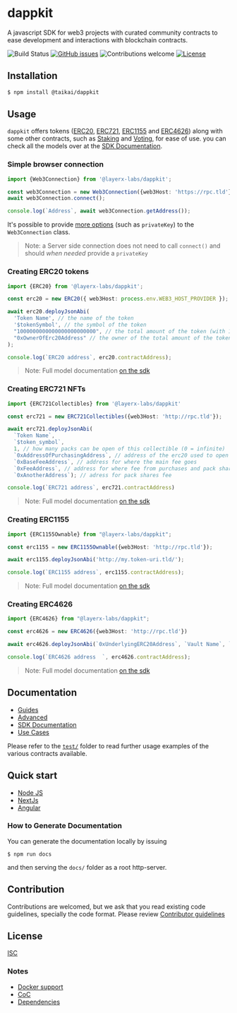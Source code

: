 # dappkit
A javascript SDK for web3 projects with curated community contracts to ease development and interactions with blockchain contracts. 

![Build Status](https://img.shields.io/github/actions/workflow/status/layerx-labs/dappkit/integration-tests.yml)
[![GitHub issues](https://img.shields.io/github/issues/layerx-labs/dappkit)](https://GitHub.com/taikai/dappkit/issues/)
![Contributions welcome](https://img.shields.io/badge/contributions-welcome-orange.svg)
[![License](https://img.shields.io/badge/license-ISC-blue.svg)](https://opensource.org/licenses/ISC)


## Installation

```bash
$ npm install @taikai/dappkit
```

## Usage
`dappkit` offers tokens ([ERC20](https://sdk.dappkit.dev/classes/ERC20.html), [ERC721](https://sdk.dappkit.dev/classes/Erc721Standard.html), [ERC1155](https://sdk.dappkit.dev/classes/ERC1155Ownable.html) and [ERC4626](https://sdk.dappkit.dev/classes/ERC4626.html)) along with some other contracts, such as [Staking](https://sdk.dappkit.dev/classes/StakingContract.html) and [Voting](https://sdk.dappkit.dev/classes/Votable.html), for ease of use. you can check all the models over at the [SDK Documentation](https://sdk.dappkit.dev/).

### Simple browser connection
```ts
import {Web3Connection} from '@layerx-labs/dappkit';

const web3Connection = new Web3Connection({web3Host: 'https://rpc.tld'});
await web3Connection.connect();

console.log(`Address`, await web3Connection.getAddress());
```

It's possible to provide [more options](https://sdk.dappkit.dev/interfaces/Web3ConnectionOptions.html) (such as `privateKey`) to the `Web3Connection` class.
> Note: a Server side connection does not need to call `connect()` and should _when needed_ provide a `privateKey`

### Creating ERC20 tokens

```ts
import {ERC20} from '@layerx-labs/dappkit';

const erc20 = new ERC20({ web3Host: process.env.WEB3_HOST_PROVIDER });

await erc20.deployJsonAbi(
  'Token Name', // the name of the token
  '$tokenSymbol', // the symbol of the token
  "1000000000000000000000000", // the total amount of the token (with 18 decimals; 1M = 1000000000000000000000000)
  "0xOwnerOfErc20Address" // the owner of the total amount of the tokens (your address)
);

console.log(`ERC20 address`, erc20.contractAddress);
```
> Note: Full model documentation [on the sdk](https://sdk.dappkit.dev/classes/ERC20.html)

### Creating ERC721 NFTs

```ts
import {ERC721Collectibles} from '@layerx-labs/dappkit'

const erc721 = new ERC721Collectibles({web3Host: 'http://rpc.tld'});

await erc721.deployJsonAbi(
  `Token Name`, 
  `$token_symbol`, 
  1, // how many packs can be open of this collectible (0 = infinite)
  `0xAddressOfPurchasingAddress`, // address of the erc20 used to open packs
  `0xBaseFeeAddress`, // address for where the main fee goes
  `0xFeeAddress`, // address for where fee from purchases and pack shares
  `0xAnotherAddress`); // adress for pack shares fee

console.log(`ERC721 address`, erc721.contractAddress)
```
> Note: Full model documentation [on the sdk](https://sdk.dappkit.dev/classes/ERC721Collectibles.html)

### Creating ERC1155

```ts
import {ERC1155Ownable} from "@layerx-labs/dappkit";

const erc1155 = new ERC1155Ownable({web3Host: 'http://rpc.tld'});

await erc1155.deployJsonAbi('http://my.token-uri.tld/');

console.log(`ERC1155 address`, erc1155.contractAddress);
```
> Note: Full model documentation [on the sdk](https://sdk.dappkit.dev/classes/ERC1155Ownable.html)

### Creating ERC4626
```ts
import {ERC4626} from "@layerx-labs/dappkit";

const erc4626 = new ERC4626({web3Host: 'http://rpc.tld'})

await erc4626.deployJsonAbi(`0xUnderlyingERC20Address`, `Vault Name`, `$vault_symbol`);

console.log(`ERC4626 address  `, erc4626.contractAddress);
```
> Note: Full model documentation [on the sdk](https://sdk.dappkit.dev/classes/ERC4626.html)

## Documentation 

* [Guides](https://docs.dappkit.dev/sdk-documentation/start-building/how-to-guides)
* [Advanced](./how-to/readme.md)
* [SDK Documentation](https://sdk.dappkit.dev/)
* [Use Cases](https://docs.dappkit.dev/sdk-documentation/use-cases)

Please refer to the [`test/`](./test/models) folder to read further usage examples of the various contracts available.

## Quick start
- [Node JS](https://stackblitz.com/edit/node-b3cgaa?file=index.js)
- [NextJs](https://stackblitz.com/edit/nextjs-nzulwe?file=pages/index.js)
- [Angular](https://github.com/taikai/dappkit-testflight)

### How to Generate Documentation 

You can generate the documentation locally by issuing 
```
$ npm run docs
```
and then serving the `docs/` folder as a root http-server.

## Contribution

Contributions are welcomed, but we ask that you read existing code guidelines, specially the code format. 
Please review [Contributor guidelines](https://github.com/taikai/dappkit/blob/master/CONTRIBUTING.md)

## License

[ISC](./LICENSE.txt)

### Notes
- [Docker support](./docker-readme.md)
- [CoC](./CODE_OF_CONDUCT.md)
- [Dependencies](./DEPENDENCIES.md)